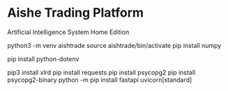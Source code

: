 # Aishe Trading Platform
Artificial Intelligence System Home Edition

python3 -m venv aishtrade
source aishtrade/bin/activate
pip install numpy

[//]: # (pip install gspread)
pip install python-dotenv

pip3 install xlrd
pip install requests
pip install psycopg2
pip install psycopg2-binary
python -m pip install fastapi uvicorn[standard]


